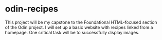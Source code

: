 # odin-recipes
This project will be my capstone to the Foundational HTML-focused section of the Odin project.
I will set up a basic website with recipes linked from a homepage.
One critical task will be to successfully display images.
